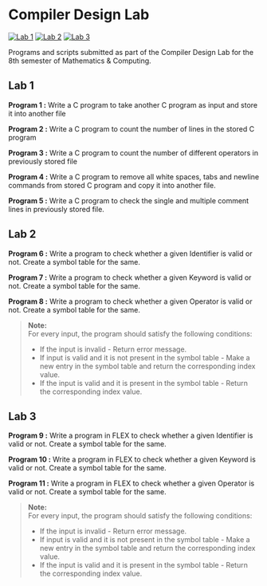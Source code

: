 
# Compiler Design Lab

[![Lab 1](https://img.shields.io/badge/Lab%201-COMPLETED-brightgreen.svg?style=for-the-badge)](https://github.com/anandkarra/compiler-design-lab)
[![Lab 2](https://img.shields.io/badge/Lab%202-COMPLETED-brightgreen.svg?style=for-the-badge)](https://github.com/anandkarra/compiler-design-lab)
[![Lab 3](https://img.shields.io/badge/Lab%203-COMPLETED-brightgreen.svg?style=for-the-badge)](https://github.com/anandkarra/compiler-design-lab)

Programs and scripts submitted as part of the Compiler Design Lab for the 8th semester of Mathematics & Computing.

## Lab 1
**Program 1 :** Write a C program to take another C program as input and store it into another file

**Program 2 :** Write a C program to count the number of lines in the stored C program

**Program 3 :** Write a C program to count the number of different operators in previously stored file

**Program 4 :** Write a C program to remove all white spaces, tabs and newline commands from stored C program and copy it into another file.

**Program 5 :** Write a C program to check the single and multiple comment lines in previously stored file.

## Lab 2
**Program 6 :** Write a program to check whether a given Identifier is valid or not. Create a symbol table for the same.

**Program 7 :** Write a program to check whether a given Keyword is valid or not. Create a symbol table for the same.

**Program 8 :** Write a program to check whether a given Operator is valid or not. Create a symbol table for the same.

>**Note:**  
For every input, the program should satisfy the following conditions:  
>* If the input is invalid - Return error message.  
>* If input is valid and it is not present in the symbol table - Make a new entry in the symbol table and return the corresponding index value.  
>* If the input is valid and it is present in the symbol table - Return the corresponding index value. 

## Lab 3
**Program 9 :** Write a program in FLEX to check whether a given Identifier is valid or not. Create a symbol table for the same.

**Program 10 :** Write a program in FLEX to check whether a given Keyword is valid or not. Create a symbol table for the same.

**Program 11 :** Write a program in FLEX to check whether a given Operator is valid or not. Create a symbol table for the same.

>**Note:**  
For every input, the program should satisfy the following conditions:  
>* If the input is invalid - Return error message.  
>* If input is valid and it is not present in the symbol table - Make a new entry in the symbol table and return the corresponding index value.  
>* If the input is valid and it is present in the symbol table - Return the corresponding index value.  
